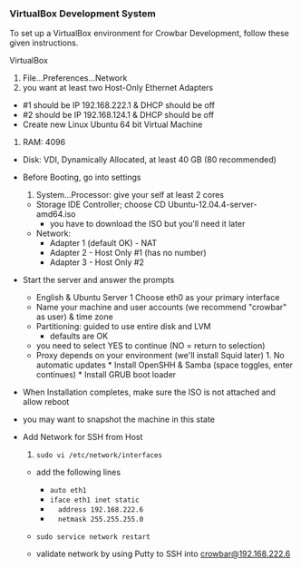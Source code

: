 ### VirtualBox Development System ###

To set up a VirtualBox environment for Crowbar Development, follow these given instructions.


VirtualBox

1. File...Preferences...Network
  1. you want at least two Host-Only Ethernet Adapters
  * #1 should be IP 192.168.222.1 & DHCP should be off
  * #2 should be IP 192.168.124.1 & DHCP should be off
* Create new Linux Ubuntu 64 bit Virtual Machine
1. RAM: 4096
* Disk: VDI, Dynamically Allocated, at least 40 GB (80 recommended)
* Before Booting, go into settings
  1. System...Processor: give your self at least 2 cores
  * Storage IDE Controller; choose CD Ubuntu-12.04.4-server-amd64.iso
    * you have to download the ISO but you'll need it later
  * Network:
    * Adapter 1 (default OK) - NAT
    * Adapter 2 - Host Only #1 (has no number)
    * Adapter 3 - Host Only #2
* Start the server and answer the prompts
  * English & Ubuntu Server
    1 Choose eth0 as your primary interface
  * Name your machine and user accounts (we recommend "crowbar" as user) & time zone
  * Partitioning: guided to use entire disk and LVM
    * defaults are OK
  * you need to select YES to continue (NO = return to selection)
  * Proxy depends on your environment (we'll install Squid later)
          1. No automatic updates
          * Install OpenSHH & Samba (space toggles, enter continues)
          * Install GRUB boot loader
* When Installation completes, make sure the ISO is not attached and allow reboot
* you may want to snapshot the machine in this state
 
* Add Network for SSH from Host
  1. `sudo vi /etc/network/interfaces`
  * add the following lines
    * `auto eth1`
    * `iface eth1 inet static`
    * `  address 192.168.222.6`
    * `  netmask 255.255.255.0`

  * `sudo service network restart`

  * validate network by using Putty to SSH into crowbar@192.168.222.6
